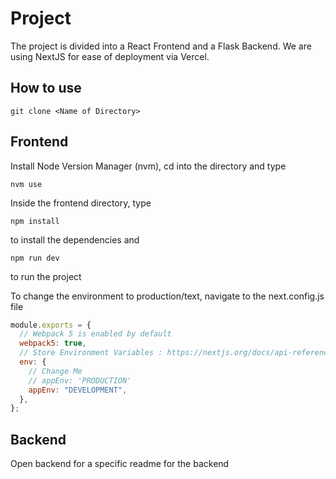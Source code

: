 # Project

The project is divided into a React Frontend and a Flask Backend. We are using NextJS for ease of deployment via Vercel.

## How to use

```
git clone <Name of Directory>
```

## Frontend

Install Node Version Manager (nvm), cd into the directory and type

```
nvm use
```

Inside the frontend directory, type

```
npm install
```

to install the dependencies and

```
npm run dev
```

to run the project

To change the environment to production/text, navigate to the next.config.js file

```js
module.exports = {
  // Webpack 5 is enabled by default
  webpack5: true,
  // Store Environment Variables : https://nextjs.org/docs/api-reference/next.config.js/environment-variables
  env: {
    // Change Me
    // appEnv: 'PRODUCTION'
    appEnv: "DEVELOPMENT",
  },
};
```

## Backend

Open backend for a specific readme for the backend
